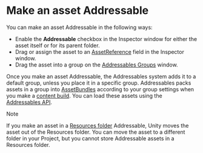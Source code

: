 # Make an asset Addressable

You can make an asset Addressable in the following ways:

* Enable the **Addressable** checkbox in the Inspector window for either the asset itself or for its parent folder.
* Drag or assign the asset to an [AssetReference](AssetReferences.md) field in the Inspector window.
* Drag the asset into a group on the [Addressables Groups](GroupsWindow.md) window.

Once you make an asset Addressable, the Addressables system adds it to a default group, unless you place it in a specific group. Addressables packs assets in a group into [AssetBundles](xref:AssetBundlesIntro) according to your group settings when you make a [content build](xref:addressables-builds). You can load these assets using the [Addressables API](xref:addressables-api-load-asset-async).

> [!NOTE]
> If you make an asset in a [Resources folder](xref:SpecialFolders) Addressable, Unity moves the asset out of the Resources folder. You can move the asset to a different folder in your Project, but you cannot store Addressable assets in a Resources folder.
